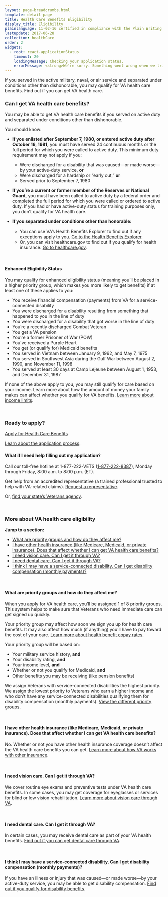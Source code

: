 ```yaml
---
layout: page-breadcrumbs.html
template: detail-page
title: Health Care Benefits Eligibility
display_title: Eligibility
plainlanguage: 11-02-16 certified in compliance with the Plain Writing Act
lastupdate: 2017-06-28
collection: healthCare
order: 2
widgets:
  - root: react-applicationStatus
    timeout: 20
    loadingMessage: Checking your application status.
    errorMessage: <strong>We're sorry. Something went wrong when we tried to load your saved application.</strong><br/>Please try refreshing your browser in a few minutes.
---
```


<div class="va-introtext">

If you served in the active military, naval, or air service and separated under conditions other than dishonorable, you may qualify for VA health care benefits. Find out if you can get VA health care.

</div>

<div class="feature" markdown="1">

### Can I get VA health care benefits? 

You may be able to get VA health care benefits if you served on active duty and separated under conditions other than dishonorable. 

You should know:

- **If you enlisted after September 7, 1980, or entered active duty after October 16, 1981,** you must have served 24 continuous months or the full period for which you were called to active duty. This minimum duty requirement may not apply if you:

  - Were discharged for a disability that was caused—or made worse—by your active-duty service, **or**
  - Were discharged for a hardship or “early out,” **or**
  - Served prior to September 7, 1980

- **If you’re a current or former member of the Reserves or National Guard,** you must have been called to active duty by a federal order and completed the full period for which you were called or ordered to active duty. If you had or have active-duty status for training purposes only, you don’t qualify for VA health care.

- **If you separated under conditions other than honorable:**

  - You can use VA’s Health Benefits Explorer to find out if any exceptions apply to you. [Go to the Health Benefits Explorer](http://hbexplorer.vacloud.us/).
  - Or, you can visit healthcare.gov to find out if you qualify for health insurance. [Go to healthcare.gov](https://www.healthcare.gov/). 

<br>

#### Enhanced Eligibility Status

You may qualify for enhanced eligibility status (meaning you’ll be placed in a higher priority group, which makes you more likely to get benefits) if at least one of these applies to you:

- You receive financial compensation (payments) from VA for a service-connected disability
- You were discharged for a disability resulting from something that happened to you in the line of duty
- You were discharged for a disability that got worse in the line of duty
- You’re a recently discharged Combat Veteran
- You get a VA pension
- You’re a former Prisoner of War (POW)
- You’ve received a Purple Heart
- You get (or qualify for) Medicaid benefits
- You served in Vietnam between January 9, 1962, and May 7, 1975
- You served in Southwest Asia during the Gulf War between August 2, 1990, and November 11, 1998
- You served at least 30 days at Camp Lejeune between August 1, 1953, and December 31, 1987

If none of the above apply to you, you may still qualify for care based on your income. Learn more about how the amount of money your family makes can affect whether you qualify for VA benefits. [Learn more about income limits](http://nationalincomelimits.vaftl.us/). 

</div>

<div markdown="0"><br></div>

### Ready to apply?

<div id="react-applicationStatus">
  <a class="usa-button-primary va-button-primary" href="/health-care/apply/application/">Apply for Health Care Benefits</a>
</div>

[Learn about the application process](/health-care/apply/).

#### What if I need help filling out my application?

Call our toll-free hotline at 1-877-222-VETS (<a href="tel:+1-877-222-8387">1-877-222-8387</a>), Monday through Friday, 8:00 a.m. to 8:00 p.m. (ET).

Get help from an accredited representative (a trained professional trusted to help with VA-related claims). [Request a representative](https://www.ebenefits.va.gov/ebenefits/about/feature?feature=request-vso-representative). 

Or, [find your state’s Veterans agency](https://www.va.gov/statedva.htm).

<div markdown="0"><br></div>

### More about VA health care eligibility

**Jump to a section:**

- [What are priority groups and how do they affect me?](#priority-groups)
- [I have other health insurance (like Medicare, Medicaid, or private insurance). Does that affect whether I can get VA health care benefits?](#other-health-insurance)
- [I need vision care. Can I get it through VA?](#vision-care) 
- [I need dental care. Can I get it through VA?](#dental-care)
- [I think I may have a service-connected disability. Can I get disability compensation (monthly payments)?](#disability-compensation)

<br>

<span id="priority-groups"></span>

#### What are priority groups and how do they affect me? 

When you apply for VA health care, you’ll be assigned 1 of 8 priority groups. This system helps to make sure that Veterans who need immediate care can get signed up quickly.

Your priority group may affect how soon we sign you up for health care benefits. It may also affect how much (if anything) you’ll have to pay toward the cost of your care. [Learn more about health benefit copay rates](https://www.va.gov/HEALTHBENEFITS/cost/copay_rates.asp). 

Your priority group will be based on:

- Your military service history, **and**
- Your disability rating, **and**
- Your income level, **and**
- Whether or not you qualify for Medicaid, **and**
- Other benefits you may be receiving (like pension benefits)

We assign Veterans with service-connected disabilities the highest priority. We assign the lowest priority to Veterans who earn a higher income and who don’t have any service-connected disabilities qualifying them for disability compensation (monthly payments).
[View the different priority groups](https://www.va.gov/HEALTHBENEFITS/resources/priority_groups.asp). 

<br>

<span id="other-health-insurance"></span>

#### I have other health insurance (like Medicare, Medicaid, or private insurance). Does that affect whether I can get VA health care benefits? 

No. Whether or not you have other health insurance coverage doesn’t affect the VA health care benefits you can get. [Learn more about how VA works with other insurance](/health-care/about-va-health-care/va-health-care-and-other-insurance/).

<br>

<span id="vision-care"></span>

#### I need vision care. Can I get it through VA? 

We cover routine eye exams and preventive tests under VA health care benefits. In some cases, you may get coverage for eyeglasses or services for blind or low vision rehabilitation. [Learn more about vision care through VA](/health-care/about-va-health-care/vision-care/).

<br>

<span id="dental-care"></span>

#### I need dental care. Can I get it through VA? 

In certain cases, you may receive dental care as part of your VA health benefits. [Find out if you can get dental care through VA](/health-care/about-va-health-care/dental-care/).

<br>

<span id="disability-compensation"></span>

#### I think I may have a service-connected disability. Can I get disability compensation (monthly payments)? 

If you have an illness or injury that was caused—or made worse—by your active-duty service, you may be able to get disability compensation. [Find out if you qualify for disability benefits](/disability-benefits/eligibility/).

<div markdown="0"><br></div>
